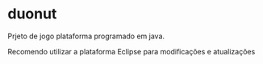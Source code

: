 # duonut
Prjeto de jogo plataforma programado em java.

Recomendo utilizar a plataforma Eclipse para modificações e atualizações
